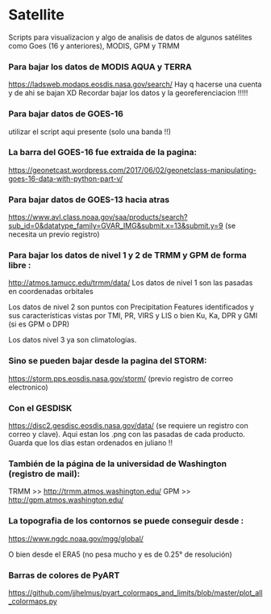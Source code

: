 # Satellite
Scripts para visualizacion y algo de analisis de datos de algunos satélites como Goes (16 y anteriores), MODIS, GPM y TRMM

### Para bajar los datos de MODIS AQUA y TERRA 
https://ladsweb.modaps.eosdis.nasa.gov/search/
Hay q hacerse una cuenta y de ahi se bajan XD
Recordar bajar los datos y la georeferenciacion !!!!!

### Para bajar datos de GOES-16 
utilizar el script aqui presente (solo una banda !!)

### La barra del GOES-16 fue extraida de la pagina:
https://geonetcast.wordpress.com/2017/06/02/geonetclass-manipulating-goes-16-data-with-python-part-v/

### Para bajar datos de GOES-13 hacia atras 
https://www.avl.class.noaa.gov/saa/products/search?sub_id=0&datatype_family=GVAR_IMG&submit.x=13&submit.y=9
(se necesita un previo registro)

### Para bajar los datos de nivel 1 y 2 de TRMM y GPM de forma libre :
http://atmos.tamucc.edu/trmm/data/ 
Los datos de nivel 1 son las pasadas en coordenadas orbitales

Los datos de nivel 2 son puntos con Precipitation Features identificados y sus
características vistas por TMI, PR, VIRS y LIS o bien Ku, Ka, DPR y GMI (si es GPM o DPR)

Los datos nivel 3 ya son climatologías. 

### Sino se pueden bajar desde la pagina del STORM:
https://storm.pps.eosdis.nasa.gov/storm/ (previo registro de correo electronico)

### Con el GESDISK
https://disc2.gesdisc.eosdis.nasa.gov/data/ (se requiere un registro con correo y clave). Aqui estan los .png con las pasadas de cada producto. Guarda que los dias estan ordenados en juliano !!

### También de la página de la universidad de Washington (registro de mail):
TRMM >> http://trmm.atmos.washington.edu/ 
GPM >> http://gpm.atmos.washington.edu/

### La topografia de los contornos se puede conseguir desde :
https://www.ngdc.noaa.gov/mgg/global/

O bien desde el ERA5 (no pesa mucho y es de 0.25° de resolución)

### Barras de colores de PyART

https://github.com/jjhelmus/pyart_colormaps_and_limits/blob/master/plot_all_colormaps.py
